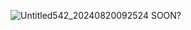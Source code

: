 ![Untitled542_20240820092524](https://github.com/user-attachments/assets/6b55bafd-7555-43a9-be2e-71ee1cc46a00)
SOON?
